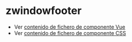 # zwindowfooter

 - Ver [contenido de fichero de componente Vue](./zwindowfooter.vue)
 - Ver [contenido de fichero de componente CSS](./zwindowfooter.css)
